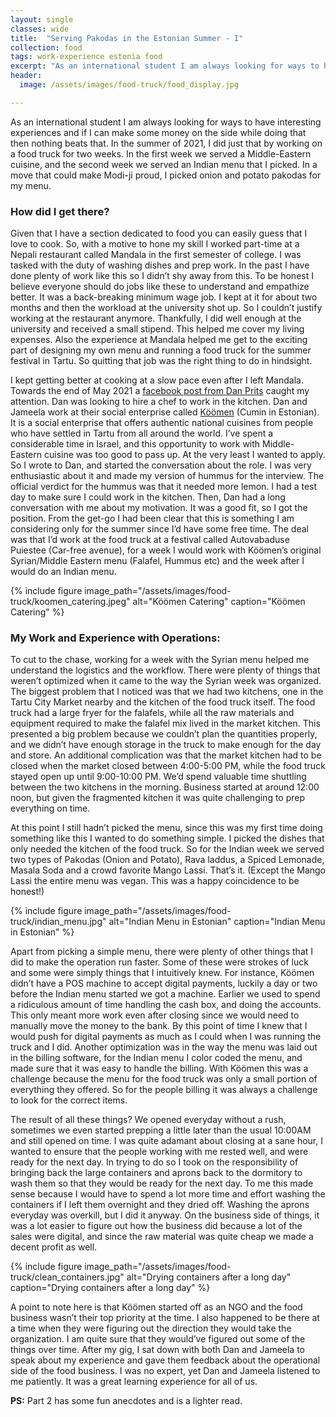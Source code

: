 ```yaml
---
layout: single
classes: wide
title:  "Serving Pakodas in the Estonian Summer - I"
collection: food
tags: work-experience estonia food
excerpt: "As an international student I am always looking for ways to have interesting experiences..."
header:
  image: /assets/images/food-truck/food_display.jpg

---
```


As an international student I am always looking for ways to have interesting experiences and if I can make some money on the side while doing that then nothing beats that. In the summer of 2021, I did just that by working on a food truck for two weeks. In the first week we served a Middle-Eastern cuisine, and the second week we served an Indian menu that I picked. In a move that could make Modi-ji proud, I picked onion and potato pakodas for my menu.

### How did I get there?
Given that I have a section dedicated to food you can easily guess that I love to cook. So, with a motive to hone my skill I worked part-time at a Nepali restaurant called Mandala in the first semester of college. I was tasked with the duty of washing dishes and prep work. In the past I have done plenty of work like this so I didn’t shy away from this. To be honest I believe everyone should do jobs like these to understand and empathize better. It was a back-breaking minimum wage job. I kept at it for about two months and then the workload at the university shot up. So I couldn’t justify working at the restaurant anymore. Thankfully, I did well enough at the university and received a small stipend. This helped me cover my living expenses. Also the experience at Mandala helped me get to the exciting part of designing my own menu and running a food truck for the summer festival in Tartu. So quitting that job was the right thing to do in hindsight.

I kept getting better at cooking at a slow pace even after I left Mandala. Towards the end of May 2021 a [facebook post from Dan Prits](https://www.facebook.com/groups/566151516818945/posts/3453434658090602/) caught my attention. Dan was looking to hire a chef to work in the kitchen. Dan and Jameela work at their social enterprise called [Köömen](https://koomen.ee/) (Cumin in Estonian). It is a social enterprise that offers authentic national cuisines from people who have settled in Tartu from all around the world. I’ve spent a considerable time in Israel, and this opportunity to work with Middle-Eastern cuisine was too good to pass up. At the very least I wanted to apply. So I wrote to Dan, and started the conversation about the role. I was very enthusiastic about it and made my version of hummus for the interview. The official verdict for the hummus was that it needed more lemon. I had a test day to make sure I could work in the kitchen. Then, Dan had a long conversation with me about my motivation. It was a good fit, so I got the position. From the get-go I had been clear that this is something I am considering only for the summer since I’d have some free time. The deal was that I’d work at the food truck at a festival called Autovabaduse Puiestee (Car-free avenue), for a week I would work with Köömen’s original Syrian/Middle Eastern menu (Falafel, Hummus etc) and the week after I would do an Indian menu.

{% include figure image_path="/assets/images/food-truck/koomen_catering.jpeg" alt="Köömen Catering" caption="Köömen Catering" %}

### My Work and Experience with Operations:
To cut to the chase, working for a week with the Syrian menu helped me understand the logistics and the workflow. There were plenty of things that weren’t optimized when it came to the way the Syrian week was organized. The biggest problem that I noticed was that we had two kitchens, one in the Tartu City Market nearby and the kitchen of the food truck itself. The food truck had a large fryer for the falafels, while all the raw materials and equipment required to make the falafel mix lived in the market kitchen. This presented a big problem because we couldn’t plan the quantities properly, and we didn’t have enough storage in the truck to make enough for the day and store. An additional complication was that the market kitchen had to be closed when the market closed between 4:00-5:00 PM, while the food truck stayed open up until 9:00-10:00 PM. We’d spend valuable time shuttling between the two kitchens in the morning. Business started at around 12:00 noon, but given the fragmented kitchen it was quite challenging to prep everything on time.

At this point I still hadn’t picked the menu, since this was my first time doing something like this I wanted to do something simple. I picked the dishes that only needed the kitchen of the food truck. So for the Indian week we served two types of Pakodas (Onion and Potato), Rava laddus, a Spiced Lemonade, Masala Soda and a crowd favorite Mango Lassi. That’s it. (Except the Mango Lassi the entire menu was vegan. This was a happy coincidence to be honest!)

{% include figure image_path="/assets/images/food-truck/indian_menu.jpg" alt="Indian Menu in Estonian" caption="Indian Menu in Estonian" %}

Apart from picking a simple menu, there were plenty of other things that I did to make the operation run faster. Some of these were strokes of luck and some were simply things that I intuitively knew. For instance, Köömen didn’t have a POS machine to accept digital payments, luckily a day or two before the Indian menu started we got a machine. Earlier we used to spend a ridiculous amount of time handling the cash box, and doing the accounts. This only meant more work even after closing since we would need to manually move the money to the bank. By this point of time I knew that I would push for digital payments as much as I could when I was running the truck and I did. Another optimization was in the way the menu was laid out in the billing software, for the Indian menu I color coded the menu, and made sure that it was easy to handle the billing. With Köömen this was a challenge because the menu for the food truck was only a small portion of everything they offered. So for the people billing it was always a challenge to look for the correct items.

The result of all these things? We opened everyday without a rush, sometimes we even started prepping a little later than the usual 10:00AM and still opened on time. I was quite adamant about closing at a sane hour, I wanted to ensure that the people working with me rested well, and were ready for the next day. In trying to do so I took on the responsibility of bringing back the large containers and aprons back to the dormitory to wash them so that they would be ready for the next day. To me this made sense because I would have to spend a lot more time and effort washing the containers if I left them overnight and they dried off. Washing the aprons everyday was overkill, but I did it anyway. On the business side of things, it was a lot easier to figure out how the business did because a lot of the sales were digital, and since the raw material was quite cheap we made a decent profit as well.

{% include figure image_path="/assets/images/food-truck/clean_containers.jpg" alt="Drying containers after a long day" caption="Drying containers after a long day" %}


A point to note here is that Köömen started off as an NGO and the food business wasn’t their top priority at the time. I also happened to be there at a time when they were figuring out the direction they would take the organization. I am quite sure that they would’ve figured out some of the things over time. After my gig, I sat down with both Dan and Jameela to speak about my experience and gave them feedback about the operational side of the food business. I was no expert, yet Dan and Jameela listened to me patiently. It was a great learning experience for all of us.

**PS:** Part 2 has some fun anecdotes and is a lighter read.
